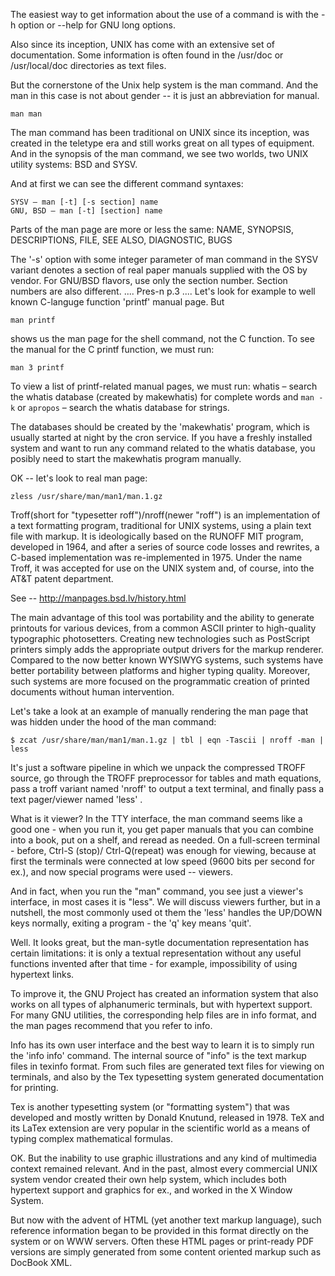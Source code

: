 The easiest way to get information about the use of a command is with the -h option or --help for GNU long options.

Also since its inception, UNIX has come with an extensive set of documentation. Some information is often found in the /usr/doc or /usr/local/doc directories as text files.

But the cornerstone of the Unix help system is the man command. And the man in this case is not about gender -- it is just an abbreviation for manual.
```
man man
```
The man command has been traditional on UNIX since its inception, was created in the teletype era and still works great on all types of equipment. And in the synopsis of the man command, we see two worlds, two UNIX utility systems: BSD and SYSV.

And at first we can see the different command syntaxes:
```
SYSV – man [-t] [-s section] name
GNU, BSD – man [-t] [section] name
```

Parts of the man page are more or less the same:
NAME, SYNOPSIS, DESCRIPTIONS, FILE, SEE ALSO, DIAGNOSTIC, BUGS

The '-s' option with some integer parameter of man command in the SYSV variant denotes a section of real paper manuals supplied with the OS by vendor. For GNU/BSD flavors, use only the section number. Section numbers are also different.
....
Pres-n p.3
....
Let's look for example to well known C-languge function 'printf' manual page. But
```
man printf
```
shows us the man page for the shell command, not the C function. To see the manual for the C printf function, we must run:
```
man 3 printf
```
To view a list of printf-related manual pages, we must run:
whatis – search the whatis database (created by makewhatis) for complete words
and
`man -k` or `apropos` – search the whatis database for strings.

The databases should be created by the 'makewhatis' program, which is usually started at night by the cron service. If you have a freshly installed system and want to run any command related to the whatis database, you posibly need to start the makewhatis program manually.

OK -- let's look to real man page:
```
zless /usr/share/man/man1/man.1.gz
```
Troff(short for "typesetter roff")/nroff(newer "roff") is an implementation of a text formatting program, traditional for UNIX systems, using a plain text file with markup. It is ideologically based on the RUNOFF MIT program, developed in 1964, and after a series of source code losses and rewrites, a C-based implementation was re-implemented in 1975. Under the name Troff, it was accepted for use on the UNIX system and, of course, into the AT&T patent department.

See -- http://manpages.bsd.lv/history.html

The main advantage of this tool was portability and the ability to generate printouts for various devices, from a common ASCII printer to high-quality typographic photosetters. Creating new technologies such as PostScript printers simply adds the appropriate output drivers for the markup renderer. Compared to the now better known WYSIWYG systems, such systems have better portability between platforms and higher typing quality. Moreover, such systems are more focused on the programmatic creation of printed documents without human intervention.

Let's take a look at an example of manually rendering the man page that was hidden under the hood of the man command:
```
$ zcat /usr/share/man/man1/man.1.gz | tbl | eqn -Tascii | nroff -man | less
```

It's just a software pipeline in which we unpack the compressed TROFF source, go through the TROFF preprocessor for tables and math equations, pass a troff variant named 'nroff' to output a text terminal, and finally pass a text pager/viewer named 'less' .

What is it viewer? In the TTY interface, the man command seems like a good one - when you run it, you get paper manuals that you can combine into a book, put on a shelf, and reread as needed. On a full-screen terminal - before, Ctrl-S (stop)/ Ctrl-Q(repeat) was enough for viewing, because at first the terminals were connected at low speed (9600 bits per second for ex.), and now special programs were used -- viewers.

And in fact, when you run the "man" command, you see just a viewer's interface, in most cases it is "less". We will discuss viewers further, but in a nutshell, the most commonly used ot them the 'less' handles the UP/DOWN keys normally, exiting a program - the 'q' key means 'quit'.

Well. It looks great, but the man-sytle documentation representation has certain limitations: it is only a textual representation without any useful functions invented after that time - for example, impossibility of using hypertext links.

To improve it, the GNU Project has created an information system that also works on all types of alphanumeric terminals, but with hypertext support. For many GNU utilities, the corresponding help files are in info format, and the man pages recommend that you refer to info.

Info has its own user interface and the best way to learn it is to simply run the 'info info' command. The internal source of "info" is the text markup files in texinfo format. From such files are generated text files for viewing on terminals, and also by the Tex typesetting system generated documentation for printing. 

Tex is another typesetting system (or "formatting system") that was developed and mostly written by Donald Knutund, released in 1978. TeX and its LaTex extension are very popular in the scientific world as a means of typing complex mathematical formulas.

OK. But the inability to use graphic illustrations and any kind of multimedia context remained relevant. And in the past, almost every commercial UNIX system vendor created their own help system, which includes both hypertext support and graphics for ex., and worked in the X Window System.

But now with the advent of HTML (yet another text markup language), such reference information began to be provided in this format directly on the system or on WWW servers. Often these HTML pages or print-ready PDF versions are simply generated from some content oriented markup such as DocBook XML.
